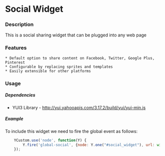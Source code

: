 # Social Widget

### Description

This is a social sharing widget that can be plugged into any web page

### Features

    * Default option to share content on Facebook, Twitter, Google Plus, Pinterest
    * Configurable by replacing sprites and templates
    * Easily extensible for other platforms

### Usage

##### Dependencies

* YUI3 Library - http://yui.yahooapis.com/3.17.2/build/yui/yui-min.js

##### Example

To include this widget we need to fire the global event as follows:

```js
    YCustom.use('node', function(Y) {
        Y.fire('global-social', {node: Y.one("#social_widget"), url: window.location.href});
    });
```